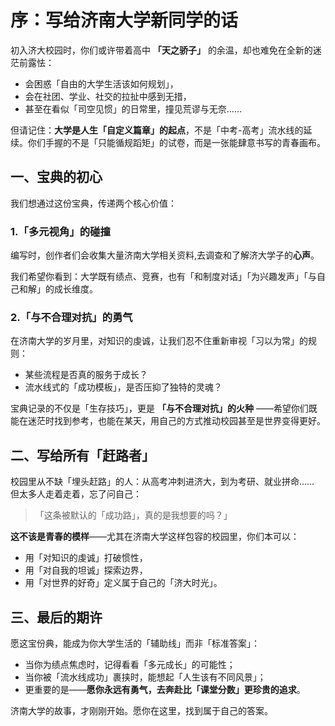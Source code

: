 # 序：写给济南大学新同学的话  

初入济大校园时，你们或许带着高中 **「天之骄子」** 的余温，却也难免在全新的迷茫前露怯：  

- 会困惑「自由的大学生活该如何规划」，  
- 会在社团、学业、社交的拉扯中感到无措，  
- 甚至在看似「司空见惯」的日常里，撞见荒谬与无奈……  

但请记住：**大学是人生「自定义篇章」的起点**，不是「中考-高考」流水线的延续。你们手握的不是「只能循规蹈矩」的试卷，而是一张能肆意书写的青春画布。  

## 一、宝典的初心  

我们想通过这份宝典，传递两个核心价值：  

### 1.「多元视角」的碰撞  

编写时，创作者们会收集大量济南大学相关资料,去调查和了解济大学子的**心声**。  

我们希望你看到：大学既有绩点、竞赛，也有「和制度对话」「为兴趣发声」「与自己和解」的成长维度。  

### 2.「与不合理对抗」的勇气  

在济南大学的岁月里，对知识的虔诚，让我们忍不住重新审视「习以为常」的规则：  

- 某些流程是否真的服务于成长？  
- 流水线式的「成功模板」，是否压抑了独特的灵魂？  

宝典记录的不仅是「生存技巧」，更是 **「与不合理对抗」的火种** ——希望你们既能在迷茫时找到参考，也能在某天，用自己的方式推动校园甚至是世界变得更好。  

## 二、写给所有「赶路者」  

校园里从不缺「埋头赶路」的人：从高考冲刺进济大，到为考研、就业拼命…… 但太多人走着走着，忘了问自己：  

> 「这条被默认的「成功路」，真的是我想要的吗？」  

**这不该是青春的模样**——尤其在济南大学这样包容的校园里，你们本可以：  

- 用「对知识的虔诚」打破惯性，  
- 用「对自我的坦诚」探索边界，  
- 用「对世界的好奇」定义属于自己的「济大时光」。  

## 三、最后的期许  

愿这宝份典，能成为你大学生活的「辅助线」而非「标准答案」：  

- 当你为绩点焦虑时，记得看看「多元成长」的可能性；  
- 当你被「流水线成功」裹挟时，能想起「人生该有不同风景」；  
- 更重要的是——**愿你永远有勇气，去奔赴比「课堂分数」更珍贵的追求**。  

济南大学的故事，才刚刚开始。愿你在这里，找到属于自己的答案。

